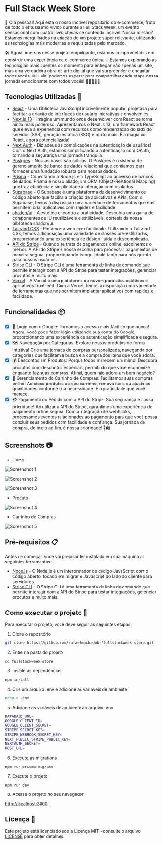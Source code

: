# Full Stack Week Store

🚀 Olá pessoal! Aqui está o nosso incrível repositório do e-commerce, fruto de todo o entusiasmo vivido durante a Full Stack Week, um evento sensacional com quatro lives cheias de conteúdo incrível! Nossa missão? Estamos mergulhados na criação de um projeto super relevante, utilizando as tecnologias mais modernas e requisitadas pelo mercado.

🛠️ Agora, imersos nesse projeto empolgante, estamos comprometidos em construir uma experiência de e-commerce única. 💡 Estamos explorando as tecnologias mais quentes do momento para entregar não apenas um site, mas uma verdadeira obra de arte digital que vai surpreender e encantar todos vocês. 🌐✨ Mal podemos esperar para compartilhar cada etapa dessa jornada emocionante com todos vocês! 🚀👩‍💻👨‍💻

## Tecnologias Utilizadas 🚀

- [React](https://pt-br.reactjs.org/) - Uma biblioteca JavaScript incrivelmente popular, projetada para facilitar a criação de interfaces de usuário interativas e envolventes.
- [Next.js 13](https://nextjs.org/) - Imagine um mundo onde desenvolver com React se torna ainda mais poderoso. Apresentamos o Next.js 13, um framework React que eleva a experiência com recursos como renderização do lado do servidor (SSR), geração estática (SSG) e muito mais. É a magia do React, agora potencializada!
- [Next Auth](https://next-auth.js.org/) - Diz adeus às complicações na autenticação de usuários! Com o Next Auth, estamos simplificando a autenticação com OAuth, tornando a segurança uma jornada tranquila.
- [Postgres](https://www.postgresql.org/) - Nossas bases são sólidas. O Postgres é o sistema de gerenciamento de banco de dados relacional que confiamos para fornecer uma fundação robusta para nossos dados.
- [Prisma](https://www.prisma.io/) - Conectando o Node.js e o TypeScript ao universo de bancos de dados. Prisma é nosso aliado, um ORM (Object-Relational Mapping) que traz eficiência e simplicidade à interação com os dados.
- [Supabase](https://supabase.io/) - O Supabase é uma plataforma de desenvolvimento de código aberto que facilita a criação de aplicativos e APIs. Com o Supabase, temos à disposição uma variedade de ferramentas que nos permitem criar aplicativos com rapidez e facilidade.
- [shadcn/ui](https://ui.shadcn.com/) - A estética encontra a praticidade. Descubra uma gama de componentes de IU reutilizáveis e estilizáveis, cortesia da nossa biblioteca shadcn/ui.
- [Tailwind CSS](https://tailwindcss.com/) - Pintamos a web com facilidade. Utilizando o Tailwind CSS, temos à disposição uma variedade de classes pré-estilizadas, proporcionando uma experiência de design fluida e descomplicada.
- [API do Stripe](https://stripe.com/br) - Quando se trata de pagamentos online, escolhemos o melhor. A API do Stripe é nossa escolha para processar pagamentos de maneira segura, proporcionando tranquilidade tanto para nós quanto para nossos usuários.
- [Stripe CLI](https://stripe.com/docs/stripe-cli) - O Stripe CLI é uma ferramenta de linha de comando que permite interagir com a API do Stripe para testar integrações, gerenciar produtos e muito mais.
- [Vercel](https://vercel.com/) - A Vercel é uma plataforma de nuvem para sites estáticos e aplicativos front-end. Com a Vercel, temos à disposição uma variedade de ferramentas que nos permitem implantar aplicativos com rapidez e facilidade.

## Funcionalidades 📦

- [x] 🔐 Login com o Google: Tornamos o acesso mais fácil do que nunca! Agora, você pode fazer login utilizando sua conta do Google, proporcionando uma experiência de autenticação simplificada e segura.
- [x] 🗺️ Navegação por Categorias: Explore nossos produtos de forma intuitiva! Crie uma jornada de compras personalizada, navegando por categorias que facilitam a busca e a compra dos itens que você adora.
- [x] 💰 Descontos em Produtos: Porque todos merecem um mimo! Descubra produtos com descontos especiais, permitindo que você economize enquanto faz suas compras. Afinal, quem não adora um bom negócio?
- [x] 🛒 Gerenciamento do Carrinho de Compras: Facilitamos suas compras online! Adicione produtos ao seu carrinho, remova itens ou ajuste as quantidades conforme sua necessidade. É a praticidade que você merece.
- [x] 💳 Pagamento do Pedido com a API do Stripe: Sua segurança é nossa prioridade! Ao utilizar a API do Stripe, garantimos uma experiência de pagamento online segura. Com a integração de webhooks, processamos eventos relacionados ao pagamento para que você possa concluir seus pedidos com facilidade e confiança. Sua jornada de compra, do início ao fim, é nossa prioridade! 🚀🛍️

## Screenshots 📷

- Home

![Screenshot 1](screenshots/screenshot-1.png)

![Screenshot 2](screenshots/screenshot-2.png)

![Screenshot 3](screenshots/screenshot-3.png)

- Produto

![Screenshot 4](screenshots/screenshot-4.png)

- Carrinho de Compras

![Screenshot 5](screenshots/screenshot-5.png)

## Pré-requisitos 📋

Antes de começar, você vai precisar ter instalado em sua máquina as seguintes ferramentas:

- [Node.js](https://nodejs.org/en/) - O Node.js é um interpretador de código JavaScript com o código aberto, focado em migrar o Javascript do lado do cliente para servidores.
- [Stripe CLI](https://stripe.com/docs/stripe-cli) - O Stripe CLI é uma ferramenta de linha de comando que permite interagir com a API do Stripe para testar integrações, gerenciar produtos e muito mais.

## Como executar o projeto 🚀

Para executar o projeto, você deve seguir as seguintes etapas:

1. Clone o repositório

```bash
git clone https://github.com/rafaelmachadobr/fullstackweek-store.git
```

2. Entre na pasta do projeto

```bash
cd fullstackweek-store
```

3. Instale as dependências

```bash
npm install
```

4. Crie um arquivo .env e adicione as variáveis de ambiente

```bash
echo > .env
```

5. Adicione as variáveis de ambiente ao arquivo .env

```bash
DATABASE_URL=
GOOGLE_CLIENT_ID=
GOOGLE_CLIENT_SECRET=
STRIPE_SECRET_KEY=
STRIPE_WEBHOOK_SECRET_KEY=
NEXT_PUBLIC_STRIPE_PUBLIC_KEY=
NEXTAUTH_SECRET=
HOST_URL=
```

6. Execute as migrations

```bash
npm run prisma:migrate
```

7. Execute o projeto

```bash
npm run dev
```

8. Acesse o projeto no seu navegador

[http://localhost:3000](http://localhost:3000)

## Licença 📝

Este projeto está licenciado sob a Licença MIT - consulte o arquivo [LICENSE](LICENSE) para obter detalhes.
